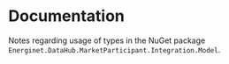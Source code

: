 # Documentation

Notes regarding usage of types in the NuGet package `Energinet.DataHub.MarketParticipant.Integration.Model`.
